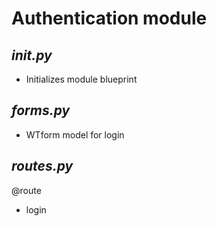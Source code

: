 # Authentication module 
## ***__init__.py***
- Initializes module blueprint

## ***forms.py***
- WTform model for login 

## ***routes.py***
@route
- login
